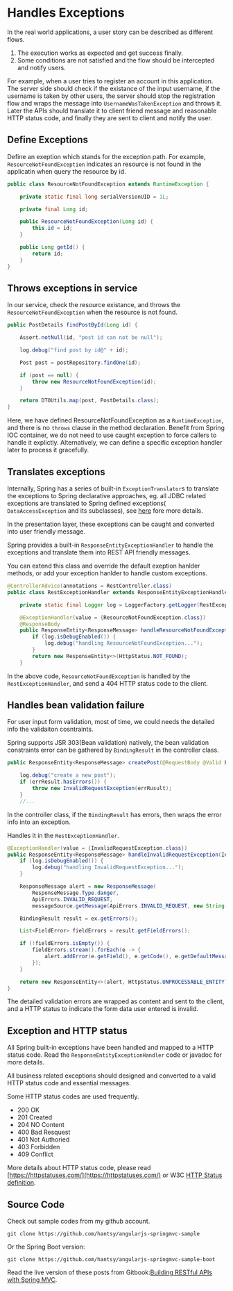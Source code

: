 # Handles Exceptions

In the real world applications, a user story can be described as different flows.

1. The execution works as expected and get success finally. 
2. Some conditions are not satisfied and the flow should be intercepted and notify users.

For example, when a user tries to register an account in this application. The server side should check if the existance of the input username, if the username is taken by other users, the server should stop the registration flow and wraps the message into `UsernameWasTakenException` and throws it. Later the APIs should translate it to client friend message and reasonable HTTP status code, and finally they are sent to client and notify the user.

## Define Exceptions

Define an exeption which stands for the exception path. For example, `ResourceNotFoundException` indicates an resource is not found in the applicatin when query the resource by id.

```java
public class ResourceNotFoundException extends RuntimeException {

	private static final long serialVersionUID = 1L;

	private final Long id;

	public ResourceNotFoundException(Long id) {
		this.id = id;
	}

	public Long getId() {
		return id;
	}
}
```	


## Throws exceptions in service

In our service, check the resource existance, and throws the `ResourceNotFoundException` when the resource is not found.	

```java
public PostDetails findPostById(Long id) {

	Assert.notNull(id, "post id can not be null");

	log.debug("find post by id@" + id);

	Post post = postRepository.findOne(id);

	if (post == null) {
		throw new ResourceNotFoundException(id);
	}

	return DTOUtils.map(post, PostDetails.class);
}
```	

Here, we have defined ResourceNotFoundException as a `RuntimeException`, and there is no `throws` clause in the method declaration. Benefit from Spring IOC container, we do not need to use caught exception to force callers to handle it explictly. Alternatively, we can define a specific exception handler later to process it gracefully.
	
## Translates exceptions

Internally, Spring has a series of built-in `ExceptionTranslator`s to translate the exceptions to Spring declarative approaches, eg. all JDBC related exceptions are translated to Spring defined exceptions( `DataAccessException` and its subclasses), see [here](https://github.com/hantsy/spring-sandbox/wiki/data-access-support-overview) fore more details. 

In the presentation layer, these exceptions can be caught and converted into user friendly message.

Spring provides a built-in `ResponseEntityExceptionHandler` to handle the exceptions and translate them into REST API friendly messages.

You can extend this class and override the default exeption hanlder methods, or add your exception hanlder to handle custom exceptions.

```java
@ControllerAdvice(annotations = RestController.class)
public class RestExceptionHandler extends ResponseEntityExceptionHandler {

	private static final Logger log = LoggerFactory.getLogger(RestExceptionHandler.class);

	@ExceptionHandler(value = {ResourceNotFoundException.class})
	@ResponseBody
	public ResponseEntity<ResponseMessage> handleResourceNotFoundException(ResourceNotFoundException ex, WebRequest request) {
		if (log.isDebugEnabled()) {
			log.debug("handling ResourceNotFoundException...");
		}
		return new ResponseEntity<>(HttpStatus.NOT_FOUND);
	}
```		
	
In the above code, `ResourceNotFoundException` is handled by the `RestExceptionHandler`, and send a 404 HTTP status code to the client.

## Handles bean validation failure

For user input form validation, most of time, we could needs the detailed info the validaiton cosntraints. 

Spring supports JSR 303(Bean validation) natively, the bean validation constraints error can be gathered by `BindingResult` in the controller class.

```java
public ResponseEntity<ResponseMessage> createPost(@RequestBody @Valid PostForm post, BindingResult errResult) {

	log.debug("create a new post");
	if (errResult.hasErrors()) {
		throw new InvalidRequestException(errRusult);
	}
	//...
```		
		
In the controller class, if the `BindingResult` has errors, then wraps the error info into an exception.

Handles it in the `RestExceptionHandler`.

```java
@ExceptionHandler(value = {InvalidRequestException.class})
public ResponseEntity<ResponseMessage> handleInvalidRequestException(InvalidRequestException ex, WebRequest req) {
	if (log.isDebugEnabled()) {
		log.debug("handling InvalidRequestException...");
	}

	ResponseMessage alert = new ResponseMessage(
		ResponseMessage.Type.danger,
		ApiErrors.INVALID_REQUEST,
		messageSource.getMessage(ApiErrors.INVALID_REQUEST, new String[]{}, null));

	BindingResult result = ex.getErrors();

	List<FieldError> fieldErrors = result.getFieldErrors();

	if (!fieldErrors.isEmpty()) {
		fieldErrors.stream().forEach(e -> {
			alert.addError(e.getField(), e.getCode(), e.getDefaultMessage());
		});
	}

	return new ResponseEntity<>(alert, HttpStatus.UNPROCESSABLE_ENTITY);
}
```	
		
The detailed validation errors are wrapped as content and sent to the client, and a HTTP status to indicate the form data user entered is invalid.

## Exception and HTTP status

All Spring built-in exceptions have been handled and mapped to a HTTP status code. Read the `ResponseEntityExceptionHandler` code or javadoc for more details.

All business related exceptions should designed and converted to a valid HTTP status code and essential messages.

Some HTTP status codes are used frequently.

* 200 OK
* 201 Created
* 204 NO Content
* 400 Bad Resquest
* 401 Not Authoried
* 403 Forbidden
* 409 Conflict

More details about HTTP status code, please read [https://httpstatuses.com/](https://httpstatuses.com/) or W3C [HTTP Status definition](https://www.w3.org/Protocols/rfc2616/rfc2616-sec10.html).

## Source Code

Check out sample codes from my github account.

```
git clone https://github.com/hantsy/angularjs-springmvc-sample
```
	
Or the Spring Boot version:

```
git clone https://github.com/hantsy/angularjs-springmvc-sample-boot
```
	
Read the live version of these posts from Gitbook:[Building RESTful APIs with Spring MVC](https://www.gitbook.com/book/hantsy/build-a-restful-app-with-spring-mvc-and-angularjs/details).



	